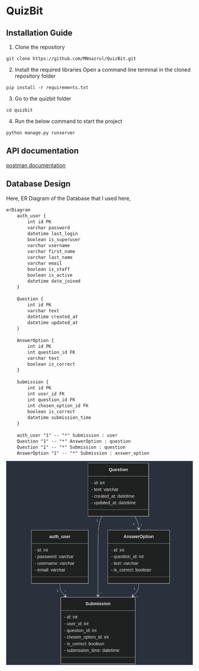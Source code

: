 # QuizBit

## Installation Guide
1. Clone the repository
```
git clone https://github.com/MNnazrul/QuizBit.git
```
2. Install the required libraries
Open a command line terminal in the cloned repository folder
```
pip install -r requirements.txt
```
3. Go to the quizbit folder
```
cd quizbit
```
4. Run the below command to start the project
```
python manage.py runserver
```
## API documentation 
[postman documentation](https://documenter.getpostman.com/view/27408193/2sAYBRGu7v)

## Database Design
Here, ER Diagram of the Database that I used here, 
```
erDiagram
    auth_user {
        int id PK
        varchar password
        datetime last_login
        boolean is_superuser
        varchar username
        varchar first_name
        varchar last_name
        varchar email
        boolean is_staff
        boolean is_active
        datetime date_joined
    }

    Question {
        int id PK
        varchar text
        datetime created_at
        datetime updated_at
    }

    AnswerOption {
        int id PK
        int question_id FK
        varchar text
        boolean is_correct
    }

    Submission {
        int id PK
        int user_id FK
        int question_id FK
        int chosen_option_id FK
        boolean is_correct
        datetime submission_time
    }

    auth_user "1" -- "*" Submission : user
    Question "1" -- "*" AnswerOption : question
    Question "1" -- "*" Submission : question
    AnswerOption "1" -- "*" Submission : answer_option
```
![](images/DBdesign.png)



